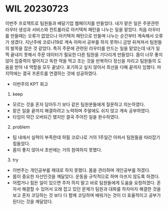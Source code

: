 # WIL 20230723

이번주 프로젝트로 팀원들과 배달기업 웹페이지를 만들었다. 내가 맡은 일은 주문관련 라우터 생성과 서비스와 컨트롤러로 아키텍쳐 패턴을 나누는 일을 맡았다. 처음 라우터를 만들때는 오류가 없었으나 아키택처 패턴으로 만들며 나누는 순간부터 계속해서 오류가 생겼다. 지난주에 코로나19로 계속 아파서 공부를 하지 못하니 금방 뒤쳐져서 팀원들의 발목을 잡은 것 같았다. 특히 주문에 관련된 라우터를 만드는 일을 맡았는데 내가 일찍 끝내지 못해서 주문 데이터가 필요한 다른 팀원을 기다리게 만들었다. 몸이 너무 좋지 않아 집중력이 떨어지고 독한 약을 먹고 조는 것을 반복하다 정신을 차리고 팀원들의 도움을 받아 내 역할을 모두 끝냈다. 포기하고 싶지 않아서 최선을 다해 끝까지 임했다. 마지막에는 결국 프론트를 연결하는 것에 성공하였다.

* 이번주의 KPT 회고

1. keep
* 모르는 것을 혼자 담아두기 보다 같은 팀원분들에게 질문하고 의논하였다.
* 맡은 일을 끝까지 해결하려고 노력하며 주말에도 쉬지 않고 계속 공부하였다.
* 타임이 약간 오버되긴 했지만 결국 주어진 일을 완수하였다.

2. problem
* 팀 내에서 실력이 부족한데 하필 코로나로 거의 1주일간 아파서 팀원들을 따라잡기 힘들었다.
* 몸이 좋지 않아서 초반에는 거의 참여하지 못했다.

3. try
* 이번주는 개인공부를 제대로 하지 못했다. 몸을 관리하며 개인공부를 하겠다.
* 몸이 중요한 자산인것을 깨달았다. 운동을 규칙적으로 하며 아프지 않도록 하겠다.
* 어렵거나 힘든 일이 있으면 주저 하지 말고 바로 팀원들에게 도움을 요청하겠다. 혼자서 해결할 수 있어서 오래 잡고 있던 문제가 팀원과 대화를 하자마자 해결한 것을 보고 혼자 코딩하는 것 보다 다 함께 코딩하며 배워가는 것이 더 효율적이고 공부가 된다는 것을 깨달았다.

